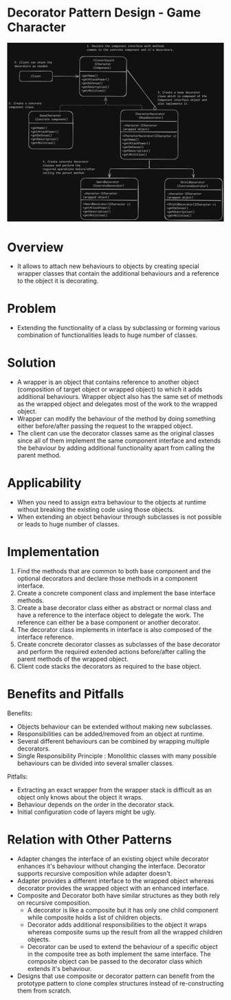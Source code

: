 # Decorator Pattern Design - Game Character
![Decorator Pattern](Decorator.png)

# Overview
- It allows to attach new behaviours to objects by creating special wrapper classes that contain the additional behaviours and a reference to the object it is decorating.

# Problem
- Extending the functionality of a class by subclassing or forming various combination of functionalities leads to huge number of classes.

# Solution
- A wrapper is an object that contains reference to another object (composition of target object or wrapped object) to which it adds additional behaviours. Wrapper object also has the same set of methods as the wrapped object and delegates most of the work to the wrapped object.
- Wrapper can modify the behaviour of the method by doing something either before/after passing the request to the wrapped object.
- The client can use the decorator classes same as the original classes since all of them implement the same component interface and extends the behaviour by adding additional functionality apart from calling the parent method.

# Applicability
- When you need to assign extra behaviour to the objects at runtime without breaking the existing code using those objects.
- When extending an object behaviour through subclasses is not possible or leads to huge number of classes.

# Implementation
1. Find the methods that are common to both base component and the optional decorators and declare those methods in a component interface.
2. Create a concrete component class and implement the base interface methods.
3. Create a base decorator class either as abstract or normal class and have a reference to the interface object to delegate the work. The reference can either be a base component or another decorator.
4. The decorator class implements in interface is also composed of the interface reference.
5. Create concrete decorator classes as subclasses of the base decorator and perform the required extended actions before/after calling the parent methods of the wrapped object. 
6. Client code stacks the decorators as required to the base object.

# Benefits and Pitfalls
Benefits:
- Objects behaviour can be extended without making new subclasses.
- Responsibilities can be added/removed from an object at runtime.
- Several different behaviours can be combined by wrapping multiple decorators.
- Single Responsibility Principle : Monolithic classes with many possible behaviours can be divided into several smaller classes.

Pitfalls:
- Extracting an exact wrapper from the wrapper stack is difficult as an object only knows about the object it wraps.
- Behaviour depends on the order in the decorator stack.
- Initial configuration code of layers might be ugly.

# Relation with Other Patterns
- Adapter changes the interface of an existing object while decorator enhances it's behaviour without changing the interface. Decorator supports recursive composition while adapter doesn't.
- Adapter provides a different interface to the wrapped object whereas decorator provides the wrapped object with an enhanced interface.
- Composite and Decorator both have similar structures as they both rely on recursive composition.
    - A decorator is like a composite but it has only one child component while composite holds a list of children objects.
    - Decorator adds additional responsibilities to the object it wraps whereas composite sums up the result from all the wrapped children objects.
    - Decorator can be used to extend the behaviour of a specific object in the composite tree as both implement the same interface. The composite object can be passed to the decorator class which extends it's behaviour.
- Designs that use composite or decorator pattern can benefit from the prototype pattern to clone complex structures instead of re-constructing them from scratch.